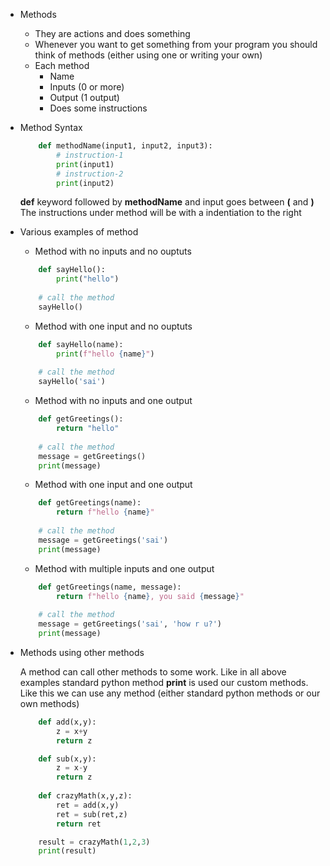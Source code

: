 * Methods 
    * They are actions and does something
    * Whenever you want to get something from your program you should think of methods (either using one or writing your own)
    * Each method
        * Name
        * Inputs (0 or more)
        * Output (1 output)
        * Does some instructions
* Method Syntax
    ```python
        def methodName(input1, input2, input3):
            # instruction-1
            print(input1)
            # instruction-2
            print(input2)
    ```
    __def__ keyword followed by __methodName__ and input goes between __(__ and __)__
    The instructions under method will be with a indentiation to the right

* Various examples of method
    * Method with no inputs and no ouptuts
    ```python
        def sayHello():
            print("hello")
        
        # call the method
        sayHello()
    ```
    * Method with one input and no ouptuts
    ```python
        def sayHello(name):
            print(f"hello {name}")
        
        # call the method
        sayHello('sai')
    ```
    * Method with no inputs and one output
    ```python
        def getGreetings():
            return "hello"
        
        # call the method
        message = getGreetings()
        print(message)
    ```

    * Method with one input and one output
    ```python
        def getGreetings(name):
            return f"hello {name}"
        
        # call the method
        message = getGreetings('sai')
        print(message)
    ```
    * Method with multiple inputs and one output
    ```python
        def getGreetings(name, message):
            return f"hello {name}, you said {message}"
        
        # call the method
        message = getGreetings('sai', 'how r u?')
        print(message)
    ```

* Methods using other methods

    A method can call other methods to some work. Like in all above examples standard python method __print__ is used our custom methods. Like this we can use any method (either standard python methods or our own methods)
    ```python
        def add(x,y):
            z = x+y
            return z

        def sub(x,y):
            z = x-y
            return z
        
        def crazyMath(x,y,z):
            ret = add(x,y)
            ret = sub(ret,z)
            return ret

        result = crazyMath(1,2,3)
        print(result)
    ```
